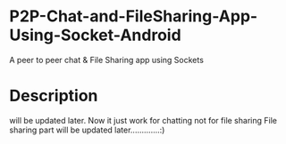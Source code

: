 # P2P-Chat-and-FileSharing-App-Using-Socket-Android
A peer to peer chat & File Sharing app using Sockets


# Description
will be updated later. 
Now it just work for chatting not for file sharing 
File sharing part will be updated later.............:)
